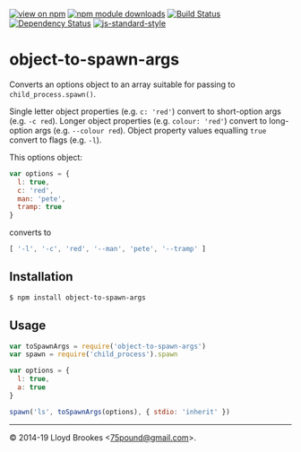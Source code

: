 [![view on npm](http://img.shields.io/npm/v/object-to-spawn-args.svg)](https://www.npmjs.org/package/object-to-spawn-args)
[![npm module downloads](http://img.shields.io/npm/dt/object-to-spawn-args.svg)](https://www.npmjs.org/package/object-to-spawn-args)
[![Build Status](https://travis-ci.org/75lb/object-to-spawn-args.svg?branch=master)](https://travis-ci.org/75lb/object-to-spawn-args)
[![Dependency Status](https://badgen.net/david/dep/75lb/object-to-spawn-args)](https://david-dm.org/75lb/object-to-spawn-args)
[![js-standard-style](https://img.shields.io/badge/code%20style-standard-brightgreen.svg)](https://github.com/feross/standard)

# object-to-spawn-args

Converts an options object to an array suitable for passing to `child_process.spawn()`.

Single letter object properties (e.g. `c: 'red'`) convert to short-option args (e.g. `-c red`). Longer object properties (e.g. `colour: 'red'`) convert to long-option args (e.g. `--colour red`). Object property values equalling `true` convert to flags (e.g. `-l`).

This options object:
```js
var options = {
  l: true,
  c: 'red',
  man: 'pete',
  tramp: true
}
```

converts to
```js
[ '-l', '-c', 'red', '--man', 'pete', '--tramp' ]
```

## Installation

```sh
$ npm install object-to-spawn-args
```

## Usage

```js
var toSpawnArgs = require('object-to-spawn-args')
var spawn = require('child_process').spawn

var options = {
  l: true,
  a: true
}

spawn('ls', toSpawnArgs(options), { stdio: 'inherit' })
```

* * *

&copy; 2014-19 Lloyd Brookes \<75pound@gmail.com\>.
